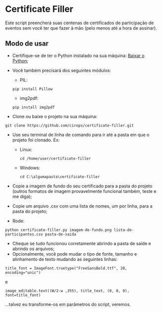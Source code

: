 # Certificate Filler

Este script preencherá suas centenas de certificados de participação de eventos sem você ter que fazer à mão (pelo menos até a hora de assinar).

## Modo de usar

- Certifique-se de ter o Python instalado na sua máquina: [Baixar o Python](https://www.python.org/downloads/);
- Você também precisará dos seguintes módulos:

  - PIL:

  ```
  pip install Pillow
  ```

  - img2pdf:

  ```
  pip install img2pdf
  ```

- Clone ou baixe o projeto na sua máquina:

```
git clone https://github.com/cirops/certificate-filler.git
```

- Use seu terminal de linha de comando para ir até a pasta em que o projeto foi clonado. Ex:

  - Linux:

    ```
    cd /home/user/certificate-filler
    ```

  - Windows:

    ```
    cd C:\algumapasta\certificate-filler
    ```

- Copie a imagem de fundo do seu certificado para a pasta do projeto (outros formatos de imagem provavelmente funcional também, teste e me diga);
- Copie um arquivo .csv com uma lista de nomes, um por linha, para a pasta do projeto;
- Rode:

```
python certificate-filler.py imagem-de-fundo.png lista-de-participantes.csv pasta-de-saida
```

- Cheque se tudo funcionou corretamente abrindo a pasta de saíde e abrindo os arquivos;
- Opcionalmente, você pode mudar o tipo de fonte, tamanho e alinhamento de texto mudando as seguintes linhas:

```
title_font = ImageFont.truetype("FreeSansBold.ttf", 28, encoding="unic")
```

e

```
image_editable.text((W/2-w ,355), title_text, (0, 0, 0), font=title_font)
```

...talvez eu transforme-os em parâmetros do script, veremos.
